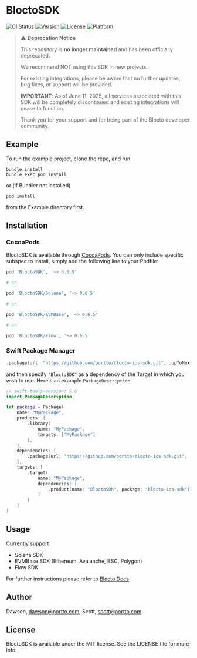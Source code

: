 # BloctoSDK

[![CI Status](https://dl.circleci.com/status-badge/img/gh/portto/blocto-ios-sdk/tree/main.svg?style=svg)](https://dl.circleci.com/status-badge/redirect/gh/portto/blocto-ios-sdk/tree/main)
[![Version](https://img.shields.io/cocoapods/v/BloctoSDK.svg?style=flat)](https://cocoapods.org/pods/BloctoSDK)
[![License](https://img.shields.io/badge/license-MIT-black)](https://cocoapods.org/pods/BloctoSDK)
[![Platform](https://img.shields.io/cocoapods/p/BloctoSDK.svg?style=flat)](https://cocoapods.org/pods/BloctoSDK)

> ⚠️ **Deprecation Notice**
>
> This repository is **no longer maintained** and has been officially deprecated.
>
> We recommend NOT using this SDK in new projects.
>
> For existing integrations, please be aware that no further updates, bug fixes, or support will be provided.
>
> **IMPORTANT**: As of June 11, 2025, all services associated with this SDK will be completely discontinued and existing integrations will cease to function.
>
> Thank you for your support and for being part of the Blocto developer community.

## Example

To run the example project, clone the repo, and run 
```
bundle install
bundle exec pod install
```
or (if Bundler not installed) 
```
pod install
```
from the Example directory first.

## Installation

### CocoaPods

BloctoSDK is available through [CocoaPods](https://cocoapods.org). You can only include specific subspec to install, simply add the following line to your Podfile:

```ruby
pod 'BloctoSDK', '~> 0.6.5'

# or 

pod 'BloctoSDK/Solana', '~> 0.6.5'

# or

pod 'BloctoSDK/EVMBase', '~> 0.6.5'

# or

pod 'BloctoSDK/Flow', '~> 0.6.5'
```

### Swift Package Manager


```swift
.package(url: "https://github.com/portto/blocto-ios-sdk.git", .upToNextMinor(from: "0.6.5"))
```

and then specify `"BloctoSDK"` as a dependency of the Target in which you wish to use.
Here's an example `PackageDescription`:

```swift
// swift-tools-version: 5.6
import PackageDescription

let package = Package(
    name: "MyPackage",
    products: [
        .library(
            name: "MyPackage",
            targets: ["MyPackage"]
        ),
    ],
    dependencies: [
        .package(url: "https://github.com/portto/blocto-ios-sdk.git", .upToNextMinor(from: "0.6.5"))
    ],
    targets: [
        .target(
            name: "MyPackage",
            dependencies: [
                .product(name: "BloctoSDK", package: "blocto-ios-sdk"),
            ]
        )
    ]
)
```

## Usage
Currently support 
 * Solana SDK
 * EVMBase SDK (Ethereum, Avalanche, BSC, Polygon)
 * Flow SDK

For further instructions please refer to [Blocto Docs](https://docs.blocto.app/blocto-ios-sdk/overview)

## Author

Dawson, dawson@portto.com, Scott, scott@portto.com

## License

BloctoSDK is available under the MIT license. See the LICENSE file for more info.
